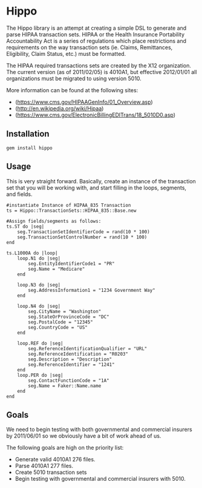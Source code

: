 Hippo
=====

The Hippo library is an attempt at creating a simple DSL to generate and parse HIPAA transaction sets.  HIPAA or the Health Insurance Portability Accountability Act is a series of regulations which place restrictions and requirements on the way transaction sets  (ie. Claims, Remittances, Eligibility, Claim Status, etc.) must be formatted.

The HIPAA required transactions sets are created by the X12
organization. The current version (as of 2011/02/05) is 4010A1, but
effective 2012/01/01 all organizations must be migrated to using version
5010.

More information can be found at the following sites:

* (https://www.cms.gov/HIPAAGenInfo/01_Overview.asp)
* (http://en.wikipedia.org/wiki/Hipaa)
* (https://www.cms.gov/ElectronicBillingEDITrans/18_5010D0.asp)

Installation
------------
    gem install hippo

Usage
-----
This is very straight forward. Basically, create an instance of the
transaction set that you will be working with, and start filling in the
loops, segments, and fields.

    #instantiate Instance of HIPAA_835 Transaction
    ts = Hippo::TransactionSets::HIPAA_835::Base.new

    #Assign fields/segments as follows: 
    ts.ST do |seg|
        seg.TransactionSetIdentifierCode = rand(10 * 100)
        seg.TransactionSetControlNumber = rand(10 * 100)
    end

    ts.L1000A do |loop|
        loop.N1 do |seg|
            seg.EntityIdentifierCode1 = "PR"
            seg.Name = "Medicare"
        end

        loop.N3 do |seg|
            seg.AddressInformation1 = "1234 Government Way"
        end

        loop.N4 do |seg|
            seg.CityName = "Washington"
            seg.StateOrProvinceCode = "DC"
            seg.PostalCode = "12345"
            seg.CountryCode = "US"
        end

        loop.REF do |seg|
            seg.ReferenceIdentificationQualifier = "URL"
            seg.ReferenceIdentification = "R0203"
            seg.Description = "Description"
            seg.ReferenceIdentifier = "1241"
        end
        loop.PER do |seg|
            seg.ContactFunctionCode = "1A"
            seg.Name = Faker::Name.name
        end
    end

Goals
-----
We need to begin testing with both governmental and commercial insurers
by 2011/06/01 so we obviously have a bit of work ahead of us. 

The following goals are high on the priority list:

* Generate valid 4010A1 276 files.
* Parse 4010A1 277 files.
* Create 5010 transaction sets
* Begin testing with governmental and commercial insurers with 5010.
